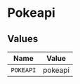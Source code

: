 # Pokeapi


## Values

| Name      | Value     |
| --------- | --------- |
| `POKEAPI` | pokeapi   |